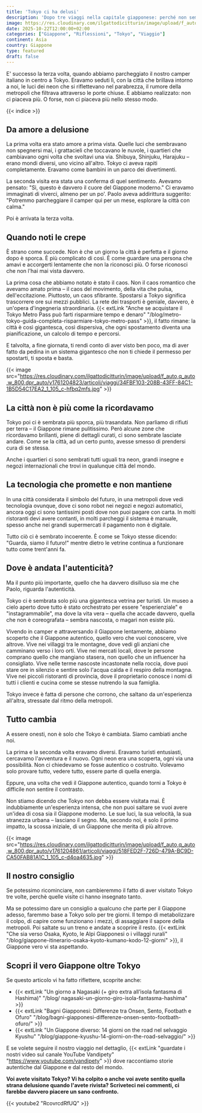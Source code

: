 ```yaml
---
title: 'Tokyo ci ha delusi'
description: 'Dopo tre viaggi nella capitale giapponese: perché non sempre Tokyo è all''altezza delle aspettative.'
image: https://res.cloudinary.com/ilgattodicitturin/image/upload/f_auto,q_auto,w_800,dpr_auto/v1761205708/articoli/viaggi/TOKYO-0l1kuf66.jpg
date: 2025-10-22T12:00:00+02:00
categories: ["Giappone", "Riflessioni", "Tokyo", "Viaggio"]
continent: Asia
country: Giappone
type: featured
draft: false
---
```


E' successo la terza volta, quando abbiamo parcheggiato il nostro camper italiano in centro a Tokyo. Eravamo seduti lì, con la città che brillava intorno a noi, le luci dei neon che si riflettevano nel parabrezza, il rumore della metropoli che filtrava attraverso le porte chiuse. E abbiamo realizzato: non ci piaceva più. O forse, non ci piaceva più nello stesso modo.

{{< indice >}}

## Da amore a delusione

La prima volta era stato amore a prima vista. Quelle luci che sembravano non spegnersi mai, i grattacieli che toccavano le nuvole, i quartieri che cambiavano ogni volta che svoltavi una via. Shibuya, Shinjuku, Harajuku – erano mondi diversi, uno vicino all'altro. Tokyo ci aveva rapiti completamente. Eravamo come bambini in un parco dei divertimenti.

La seconda visita era stata una conferma di quel sentimento. Avevamo pensato: "Sì, questo è davvero il cuore del Giappone moderno." Ci eravamo immaginati di viverci, almeno per un po'. Paolo aveva addirittura suggerito: "Potremmo parcheggiare il camper qui per un mese, esplorare la città con calma."

Poi è arrivata la terza volta.

## Quando noti le crepe

È strano come succede. Non è che un giorno la città è perfetta e il giorno dopo è sporca. È più complicato di così. È come guardare una persona che amavi e accorgerti lentamente che non la riconosci più. O forse riconosci che non l'hai mai vista davvero.

La prima cosa che abbiamo notato è stato il caos. Non il caos romantico che avevamo amato prima – il caos del movimento, della vita che pulsa, dell'eccitazione. Piuttosto, un caos sfibrante. Spostarsi a Tokyo significa trascorrere ore sui mezzi pubblici. La rete dei trasporti è geniale, davvero, è un'opera d'ingegneria straordinaria. {{< extLink "Anche se acquistare il Tokyo Metro Pass può farti risparmiare tempo e denaro" "/blog/metro-tokyo-guida-completa-risparmiare-tokyo-metro-pass" >}}, il fatto rimane: la città è così gigantesca, così dispersiva, che ogni spostamento diventa una pianificazione, un calcolo di tempo e percorsi.

E talvolta, a fine giornata, ti rendi conto di aver visto ben poco, ma di aver fatto da pedina in un sistema gigantesco che non ti chiede il permesso per spostarti, ti sposta e basta.

{{< image src="https://res.cloudinary.com/ilgattodicitturin/image/upload/f_auto,q_auto,w_800,dpr_auto/v1761204823/articoli/viaggi/34FBF103-208B-43FF-84C1-1B5D54C17EA2_1_105_c-hfbq2mfs.jpg" >}}

## La città non è più come la ricordavamo

Tokyo poi ci è sembrata più sporca, più trasandata. Non parliamo di rifiuti per terra – il Giappone rimane pulitissimo. Però alcune zone che ricordavamo brillanti, piene di dettagli curati, ci sono sembrate lasciate andare. Come se la città, ad un certo punto, avesse smesso di prendersi cura di se stessa.

Anche i quartieri ci sono sembrati tutti uguali tra neon, grandi insegne e negozi internazionali che trovi in qualunque città del mondo.

## La tecnologia che promette e non mantiene

In una città considerata il simbolo del futuro, in una metropoli dove vedi tecnologia ovunque, dove ci sono robot nei negozi e negozi automatici, ancora oggi ci sono tantissimi posti dove non puoi pagare con carta. In molti ristoranti devi avere contanti, in molti parcheggi il sistema è manuale, spesso anche nei grandi supermercati il pagamento non è digitale.

Tutto ciò ci è sembrato incoerente. È come se Tokyo stesse dicendo: "Guarda, siamo il futuro!" mentre dietro le vetrine continua a funzionare tutto come trent'anni fa.

## Dove è andata l'autenticità?

Ma il punto più importante, quello che ha davvero disilluso sia me che Paolo, riguarda l'autenticità.

Tokyo ci è sembrata solo più una gigantesca vetrina per turisti. Un museo a cielo aperto dove tutto è stato orchestrato per essere "esperienziale" e "instagrammabile", ma dove la vita vera – quella che accade davvero, quella che non è coreografata – sembra nascosta, o magari non esiste più.

Vivendo in camper e attraversando il Giappone lentamente, abbiamo scoperto che il Giappone autentico, quello vero che vuoi conoscere, vive altrove. Vive nei villaggi tra le montagne, dove vedi gli anziani che camminano verso i loro orti. Vive nei mercati locali, dove le persone comprano quello che mangiano stasera, non quello che un influencer ha consigliato. Vive nelle terme nascoste incastonate nella roccia, dove puoi stare ore in silenzio e sentire solo l'acqua calda e il respiro della montagna. Vive nei piccoli ristoranti di provincia, dove il proprietario conosce i nomi di tutti i clienti e cucina come se stesse nutrendo la sua famiglia.

Tokyo invece è fatta di persone che corrono, che saltano da un'esperienza all'altra, stressate dal ritmo della metropoli.

## Tutto cambia

A essere onesti, non è solo che Tokyo è cambiata. Siamo cambiati anche noi.

La prima e la seconda volta eravamo diversi. Eravamo turisti entusiasti, cercavamo l'avventura e il nuovo. Ogni neon era una scoperta, ogni via una possibilità. Non ci chiedevamo se fosse autentico o costruito. Volevamo solo provare tutto, vedere tutto, essere parte di quella energia.

Eppure, una volta che vedi il Giappone autentico, quando torni a Tokyo è difficile non sentire il contrasto.

Non stiamo dicendo che Tokyo non debba essere visitata mai. È indubbiamente un'esperienza intensa, che non puoi saltare se vuoi avere un'idea di cosa sia il Giappone moderno. Le sue luci, la sua velocità, la sua stranezza urbana – lasciano il segno. 
Ma, secondo noi, è solo il primo impatto, la scossa iniziale, di un Giappone che merita di più altrove. 

{{< image src="https://res.cloudinary.com/ilgattodicitturin/image/upload/f_auto,q_auto,w_800,dpr_auto/v1761204861/articoli/viaggi/518FED2F-726D-479A-BC9D-CA50FAB81A1C_1_105_c-d4oa4635.jpg" >}}

## Il nostro consiglio

Se potessimo ricominciare, non cambieremmo il fatto di aver visitato Tokyo tre volte, perchè quelle visite ci hanno insegnato tanto.

Ma se potessimo dare un consiglio a qualcuno che parte per il Giappone adesso, faremmo base a Tokyo solo per tre giorni. Il tempo di metabolizzare il colpo, di capire come funzionano i mezzi, di assaggiare il sapore della metropoli. Poi saltate su un treno e andate a scoprire il resto. {{< extLink "Che sia verso Osaka, Kyoto, le Alpi Giapponesi o i villaggi rurali" "/blog/giappone-itinerario-osaka-kyoto-kumano-kodo-12-giorni" >}}, il Giappone vero vi sta aspettando.

## Scopri il vero Giappone oltre Tokyo

Se questo articolo vi ha fatto riflettere, scoprite anche:
- {{< extLink "Un giorno a Nagasaki (+ giro extra all’isola fantasma di Hashima)" "/blog/ nagasaki-un-giorno-giro-isola-fantasma-hashima" >}}
- {{< extLink "Bagni Giapponesi: Differenze tra Onsen, Sento, Footbath e Ofuro" "/blog/bagni-giapponesi-differenze-onsen-sento-footbath-ofuro/" >}} 
- {{< extLink "Un Giappone diverso: 14 giorni on the road nel selvaggio Kyushu" "/blog/giappone-kyushu-14-giorni-on-the-road-selvaggio/" >}} 

E se volete seguire il nostro viaggio nel dettaglio, {{< extLink "guardate i nostri video sul canale YouTube Vandipety" "https://www.youtube.com/vandipety" >}} dove raccontiamo storie autentiche dal Giappone e dal resto del mondo.


**Voi avete visitato Tokyo? Vi ha colpito o anche voi avete sentito quella strana delusione quando l'avete rivista? Scriveteci nei commenti, ci farebbe davvero piacere un sano confronto.**

{{< youtube2 "RcovrcdRfUQ" >}}